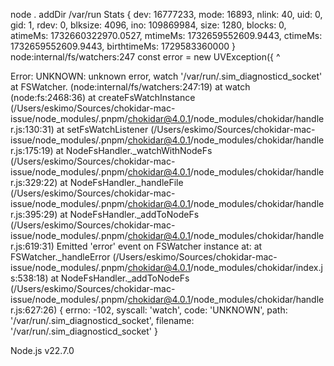 node .
addDir /var/run Stats {
  dev: 16777233,
  mode: 16893,
  nlink: 40,
  uid: 0,
  gid: 1,
  rdev: 0,
  blksize: 4096,
  ino: 109869984,
  size: 1280,
  blocks: 0,
  atimeMs: 1732660322970.0527,
  mtimeMs: 1732659552609.9443,
  ctimeMs: 1732659552609.9443,
  birthtimeMs: 1729583360000
}
node:internal/fs/watchers:247
    const error = new UVException({
                  ^

Error: UNKNOWN: unknown error, watch '/var/run/.sim_diagnosticd_socket'
    at FSWatcher.<computed> (node:internal/fs/watchers:247:19)
    at watch (node:fs:2468:36)
    at createFsWatchInstance (/Users/eskimo/Sources/chokidar-mac-issue/node_modules/.pnpm/chokidar@4.0.1/node_modules/chokidar/handler.js:130:31)
    at setFsWatchListener (/Users/eskimo/Sources/chokidar-mac-issue/node_modules/.pnpm/chokidar@4.0.1/node_modules/chokidar/handler.js:175:19)
    at NodeFsHandler._watchWithNodeFs (/Users/eskimo/Sources/chokidar-mac-issue/node_modules/.pnpm/chokidar@4.0.1/node_modules/chokidar/handler.js:329:22)
    at NodeFsHandler._handleFile (/Users/eskimo/Sources/chokidar-mac-issue/node_modules/.pnpm/chokidar@4.0.1/node_modules/chokidar/handler.js:395:29)
    at NodeFsHandler._addToNodeFs (/Users/eskimo/Sources/chokidar-mac-issue/node_modules/.pnpm/chokidar@4.0.1/node_modules/chokidar/handler.js:619:31)
Emitted 'error' event on FSWatcher instance at:
    at FSWatcher._handleError (/Users/eskimo/Sources/chokidar-mac-issue/node_modules/.pnpm/chokidar@4.0.1/node_modules/chokidar/index.js:538:18)
    at NodeFsHandler._addToNodeFs (/Users/eskimo/Sources/chokidar-mac-issue/node_modules/.pnpm/chokidar@4.0.1/node_modules/chokidar/handler.js:627:26) {
  errno: -102,
  syscall: 'watch',
  code: 'UNKNOWN',
  path: '/var/run/.sim_diagnosticd_socket',
  filename: '/var/run/.sim_diagnosticd_socket'
}

Node.js v22.7.0
